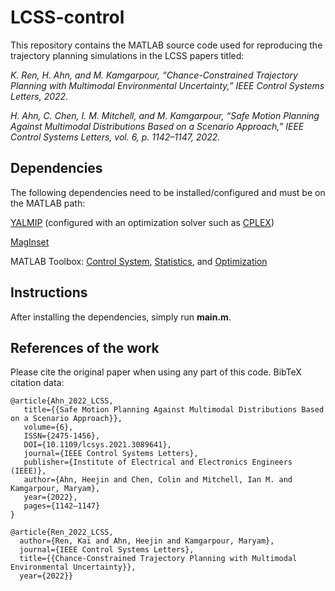 # LCSS-control
This repository contains the MATLAB source code used for reproducing the trajectory planning simulations in the LCSS papers titled:

*K. Ren, H. Ahn, and M. Kamgarpour, “Chance-Constrained Trajectory Planning with Multimodal Environmental Uncertainty,” IEEE Control Systems Letters, 2022.*

*H. Ahn, C. Chen, I. M. Mitchell, and M. Kamgarpour, “Safe Motion Planning Against Multimodal Distributions Based on a Scenario Approach,” IEEE Control Systems Letters, vol. 6, p. 1142–1147, 2022.*

## Dependencies
The following dependencies need to be installed/configured and must be on the MATLAB path:

[YALMIP](https://yalmip.github.io/) (configured with an optimization solver such as [CPLEX](https://www.ibm.com/analytics/cplex-optimizer))

[MagInset](https://www.mathworks.com/matlabcentral/fileexchange/49055-maginset)

MATLAB Toolbox: [Control System](https://www.mathworks.com/products/control.html), [Statistics](https://www.mathworks.com/products/statistics.html), and [Optimization](https://www.mathworks.com/products/optimization.html)

## Instructions

After installing the dependencies, simply run **main.m**.

## References of the work
Please cite the original paper when using any part of this code. BibTeX citation data:
```
@article{Ahn_2022_LCSS,
   title={{Safe Motion Planning Against Multimodal Distributions Based on a Scenario Approach}},
   volume={6},
   ISSN={2475-1456},
   DOI={10.1109/lcsys.2021.3089641},
   journal={IEEE Control Systems Letters},
   publisher={Institute of Electrical and Electronics Engineers (IEEE)},
   author={Ahn, Heejin and Chen, Colin and Mitchell, Ian M. and Kamgarpour, Maryam},
   year={2022},
   pages={1142–1147}
}

@article{Ren_2022_LCSS,
  author={Ren, Kai and Ahn, Heejin and Kamgarpour, Maryam},
  journal={IEEE Control Systems Letters}, 
  title={{Chance-Constrained Trajectory Planning with Multimodal Environmental Uncertainty}}, 
  year={2022}}
```

